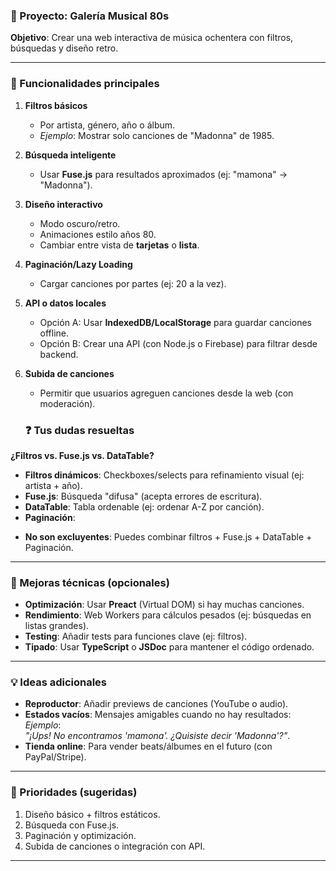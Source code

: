 ### **📌 Proyecto: Galería Musical 80s**  
**Objetivo**: Crear una web interactiva de música ochentera con filtros, búsquedas y diseño retro.

---

### **🔧 Funcionalidades principales**  
1. **Filtros básicos**  
   - Por artista, género, año o álbum.  
   - *Ejemplo*: Mostrar solo canciones de "Madonna" de 1985.  

2. **Búsqueda inteligente**  
   - Usar **Fuse.js** para resultados aproximados (ej: "mamona" → "Madonna").  

3. **Diseño interactivo**  
   - Modo oscuro/retro.  
   - Animaciones estilo años 80.  
   - Cambiar entre vista de **tarjetas** o **lista**.  

4. **Paginación/Lazy Loading**  
   - Cargar canciones por partes (ej: 20 a la vez).  

5. **API o datos locales**  
   - Opción A: Usar **IndexedDB/LocalStorage** para guardar canciones offline.  
   - Opción B: Crear una API (con Node.js o Firebase) para filtrar desde backend.  

6. **Subida de canciones**  
   - Permitir que usuarios agreguen canciones desde la web (con moderación).  

   ### **❓ Tus dudas resueltas**  
**¿Filtros vs. Fuse.js vs. DataTable?**  
- **Filtros dinámicos**: Checkboxes/selects para refinamiento visual (ej: artista + año).  
- **Fuse.js**: Búsqueda "difusa" (acepta errores de escritura).  
- **DataTable**: Tabla ordenable (ej: ordenar A-Z por canción).  
- **Paginación**: 
* **No son excluyentes**: Puedes combinar filtros + Fuse.js + DataTable + Paginación.  

---

### **🚀 Mejoras técnicas (opcionales)**  
- **Optimización**: Usar **Preact** (Virtual DOM) si hay muchas canciones.  
- **Rendimiento**: Web Workers para cálculos pesados (ej: búsquedas en listas grandes).  
- **Testing**: Añadir tests para funciones clave (ej: filtros).  
- **Tipado**: Usar **TypeScript** o **JSDoc** para mantener el código ordenado.  

---

### **💡 Ideas adicionales**  
- **Reproductor**: Añadir previews de canciones (YouTube o audio).  
- **Estados vacíos**: Mensajes amigables cuando no hay resultados:  
   *Ejemplo*:  
   *"¡Ups! No encontramos 'mamona'. ¿Quisiste decir 'Madonna'?"*.  
- **Tienda online**: Para vender beats/álbumes en el futuro (con PayPal/Stripe).  

---

### **📅 Prioridades (sugeridas)**  
1. Diseño básico + filtros estáticos.  
2. Búsqueda con Fuse.js.  
3. Paginación y optimización.  
4. Subida de canciones o integración con API.  

--- 